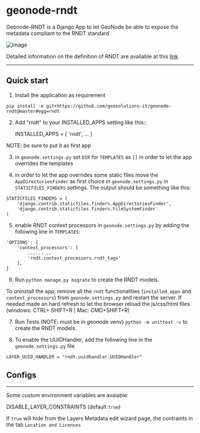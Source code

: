 # geonode-rndt

Geonode-RNDT is a Django App to let GeoNode be able to expose the metadata compliant to the RNDT standard

![image](https://user-images.githubusercontent.com/717359/107668977-91f8ee00-6c91-11eb-8006-80e988dddeef.png)

Detailed information on the definition of RNDT are available at this [link](https://geodati.gov.it/geoportale/)

-----

Quick start
-----------
1. Install the application as requirement
```
pip install -e git+https://github.com/geosolutions-it/geonode-rndt@master#egg=rndt
```

2. Add "rndt" to your INSTALLED_APPS setting like this::

    INSTALLED_APPS = [
        'rndt',
        ...
    ]

NOTE: be sure to put it as first app

3.  in `geonode.settings.py` set `DIR` for `TEMPLATES` as `[]` in order to let the app overrides the templates

4.  in order to let the app overrides some static files move the `AppDirectoriesFinder` as first choice in `geonode.settings.py` in `STATICFILES_FINDERS` settings. The output should be something like this:
```
STATICFILES_FINDERS = (
    'django.contrib.staticfiles.finders.AppDirectoriesFinder',
    'django.contrib.staticfiles.finders.FileSystemFinder'
)

```
5. enable RNDT context processors in `geonode.settings.py` by adding the following line in `TEMPLATES`:
```
'OPTIONS': {
    'context_processors': [
        .........
        'rndt.context_processors.rndt_tags'
    ],
}
```

6. Run ``python manage.py migrate`` to create the RNDT models.

To uninstall the app, remove all the `rndt` functionalities (`installed_apps` and `context_processors`) from  `geonode.settings.py` and restart the server. If needed made an hard refresh to let the browser reload the js/css/html files (windows: CTRL+ SHIFT+R | Mac: CMD+SHIFT+R)

7. Run Tests (NOTE: must be in geonode venv) ``python -m unittest -v`` to create the RNDT models.

8. To enable the UUIDHandler, add the following line in the `geonode.settings.py` file

```
LAYER_UUID_HANDLER = "rndt.uuidhandler.UUIDHandler"
```

Configs
--
---------

Some custom environment variables are avaiable:

DISABLE_LAYER_CONSTRAINTS (default `true`)

If `true` will hide from the Layers Metadata edit wizard page, the contraints in the tab `Location and Licenses`
